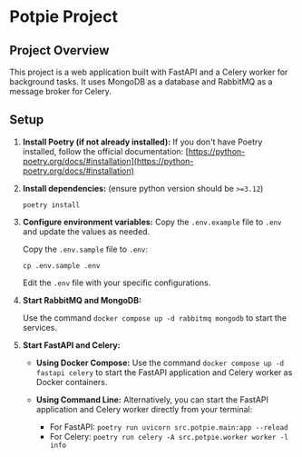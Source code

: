 # Potpie Project

## Project Overview

This project is a web application built with FastAPI and a Celery worker for background tasks. It uses MongoDB as a database and RabbitMQ as a message broker for Celery.

## Setup

1.  **Install Poetry (if not already installed):**
    If you don't have Poetry installed, follow the official documentation: [https://python-poetry.org/docs/#installation](https://python-poetry.org/docs/#installation)

2.  **Install dependencies:** (ensure python version should be `>=3.12`)

    `poetry install`

3.  **Configure environment variables:**
    Copy the `.env.example` file to `.env` and update the values as needed.


    Copy the `.env.sample` file to `.env`:

    `cp .env.sample .env`

    Edit the `.env` file with your specific configurations.

4.  **Start RabbitMQ and MongoDB:**

    Use the command `docker compose up -d rabbitmq mongodb` to start the services.

5.  **Start FastAPI and Celery:**

    *   **Using Docker Compose:**
        Use the command `docker compose up -d fastapi celery` to start the FastAPI application and Celery worker as Docker containers.

    *   **Using Command Line:**
        Alternatively, you can start the FastAPI application and Celery worker directly from your terminal:
        *   For FastAPI: `poetry run uvicorn src.potpie.main:app --reload`
        *   For Celery: `poetry run celery -A src.potpie.worker worker -l info`

